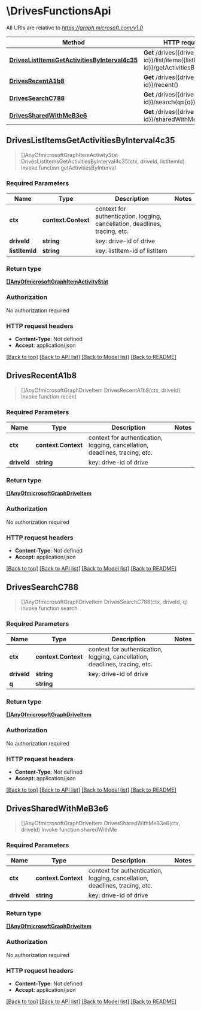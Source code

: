 # \DrivesFunctionsApi

All URIs are relative to *https://graph.microsoft.com/v1.0*

Method | HTTP request | Description
------------- | ------------- | -------------
[**DrivesListItemsGetActivitiesByInterval4c35**](DrivesFunctionsApi.md#DrivesListItemsGetActivitiesByInterval4c35) | **Get** /drives({drive-id})/list/items({listItem-id})/getActivitiesByInterval() | Invoke function getActivitiesByInterval
[**DrivesRecentA1b8**](DrivesFunctionsApi.md#DrivesRecentA1b8) | **Get** /drives({drive-id})/recent() | Invoke function recent
[**DrivesSearchC788**](DrivesFunctionsApi.md#DrivesSearchC788) | **Get** /drives({drive-id})/search(q&#x3D;{q}) | Invoke function search
[**DrivesSharedWithMeB3e6**](DrivesFunctionsApi.md#DrivesSharedWithMeB3e6) | **Get** /drives({drive-id})/sharedWithMe() | Invoke function sharedWithMe



## DrivesListItemsGetActivitiesByInterval4c35

> []AnyOfmicrosoftGraphItemActivityStat DrivesListItemsGetActivitiesByInterval4c35(ctx, driveId, listItemId)
Invoke function getActivitiesByInterval

### Required Parameters


Name | Type | Description  | Notes
------------- | ------------- | ------------- | -------------
**ctx** | **context.Context** | context for authentication, logging, cancellation, deadlines, tracing, etc.
**driveId** | **string**| key: drive-id of drive | 
**listItemId** | **string**| key: listItem-id of listItem | 

### Return type

[**[]AnyOfmicrosoftGraphItemActivityStat**](anyOf&lt;microsoft.graph.itemActivityStat&gt;.md)

### Authorization

No authorization required

### HTTP request headers

- **Content-Type**: Not defined
- **Accept**: application/json

[[Back to top]](#) [[Back to API list]](../README.md#documentation-for-api-endpoints)
[[Back to Model list]](../README.md#documentation-for-models)
[[Back to README]](../README.md)


## DrivesRecentA1b8

> []AnyOfmicrosoftGraphDriveItem DrivesRecentA1b8(ctx, driveId)
Invoke function recent

### Required Parameters


Name | Type | Description  | Notes
------------- | ------------- | ------------- | -------------
**ctx** | **context.Context** | context for authentication, logging, cancellation, deadlines, tracing, etc.
**driveId** | **string**| key: drive-id of drive | 

### Return type

[**[]AnyOfmicrosoftGraphDriveItem**](anyOf&lt;microsoft.graph.driveItem&gt;.md)

### Authorization

No authorization required

### HTTP request headers

- **Content-Type**: Not defined
- **Accept**: application/json

[[Back to top]](#) [[Back to API list]](../README.md#documentation-for-api-endpoints)
[[Back to Model list]](../README.md#documentation-for-models)
[[Back to README]](../README.md)


## DrivesSearchC788

> []AnyOfmicrosoftGraphDriveItem DrivesSearchC788(ctx, driveId, q)
Invoke function search

### Required Parameters


Name | Type | Description  | Notes
------------- | ------------- | ------------- | -------------
**ctx** | **context.Context** | context for authentication, logging, cancellation, deadlines, tracing, etc.
**driveId** | **string**| key: drive-id of drive | 
**q** | **string**|  | 

### Return type

[**[]AnyOfmicrosoftGraphDriveItem**](anyOf&lt;microsoft.graph.driveItem&gt;.md)

### Authorization

No authorization required

### HTTP request headers

- **Content-Type**: Not defined
- **Accept**: application/json

[[Back to top]](#) [[Back to API list]](../README.md#documentation-for-api-endpoints)
[[Back to Model list]](../README.md#documentation-for-models)
[[Back to README]](../README.md)


## DrivesSharedWithMeB3e6

> []AnyOfmicrosoftGraphDriveItem DrivesSharedWithMeB3e6(ctx, driveId)
Invoke function sharedWithMe

### Required Parameters


Name | Type | Description  | Notes
------------- | ------------- | ------------- | -------------
**ctx** | **context.Context** | context for authentication, logging, cancellation, deadlines, tracing, etc.
**driveId** | **string**| key: drive-id of drive | 

### Return type

[**[]AnyOfmicrosoftGraphDriveItem**](anyOf&lt;microsoft.graph.driveItem&gt;.md)

### Authorization

No authorization required

### HTTP request headers

- **Content-Type**: Not defined
- **Accept**: application/json

[[Back to top]](#) [[Back to API list]](../README.md#documentation-for-api-endpoints)
[[Back to Model list]](../README.md#documentation-for-models)
[[Back to README]](../README.md)

